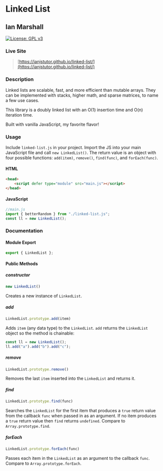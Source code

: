 # Linked List

## Ian Marshall

[![License: GPL v3](https://img.shields.io/badge/License-GPLv3-blue.svg)](https://www.gnu.org/licenses/gpl-3.0)

### Live Site

> [https://ianjstutor.github.io/linked-list/](https://ianjstutor.github.io/linked-list/)

### Description

Linked lists are scalable, fast, and more efficient than mutable arrays. They can be implemented with stacks, higher math, and sparse matrices, to name a few use cases.

This library is a doubly linked list with an O(1) insertion time and O(n) iteration time.

Built with vanilla JavaScript, my favorite flavor!

### Usage

Include <code>linked-list.js</code> in your project. Import the JS into your main JavaScript file and call <code>new LinkedList()</code>. The return value is an object with four possible functions: <code>add(item)</code>, <code>remove()</code>, <code>find(func)</code>, and <code>forEach(func)</code>.

#### HTML

```html
<head>
    <script defer type="module" src="main.js"></script>
</head>
```

#### JavaScript

```js
//main.js
import { betterRandom } from "./linked-list.js";
const ll = new LinkedList();
```

### Documentation

#### Module Export

```js
export { LinkedList };
```

#### Public Methods

##### constructor

```js
new LinkedList()
```

Creates a new instance of <code>LinkedList</code>.

##### add

```js
LinkedList.prototype.add(item)
```

Adds <code>item</code> (any data type) to the <code>LinkedList</code>. <code>add</code> returns the <code>LinkedList</code> object so the method is chainable:

```js
const ll = new LinkedList();
ll.add("a").add("b").add("c");
```

##### remove

```js
LinkedList.prototype.remove()
```

Removes the last <code>item</code> inserted into the <code>LinkedList</code> and returns it.

##### find

```js
LinkedList.prototype.find(func)
```

Searches the <code>LinkedList</code> for the first item that produces a <code>true</code> return value from the callback <code>func</code> when passed in as an argument. If no item produces a <code>true</code> return value then <code>find</code> returns <code>undefined</code>. Compare to <code>Array.prototype.find</code>.

##### forEach

```js
LinkedList.prototype.forEach(func)
```

Passes each item in the <code>LinkedList</code> as an argument to the callback <code>func</code>. Compare to <code>Array.prototype.forEach</code>.
